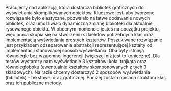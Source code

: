 Pracujemy nad aplikacją, która dostarcza bibliotek graficznych do wyświetlania skomplikowanych
obiektów. Kluczowe jest, aby tworzone rozwiązanie było elastyczne, pozwalało na łatwe dodawanie
nowych bibliotek, oraz umożliwiało dynamiczną zmianę biblioteki dla aktualnie rysowanego obiektu.
W obecnym momencie jesteś na początku projektu, więc praca skupia się na stworzeniu szkieletów
potrzebnych klas oraz implementacją wyświetlania prostych kształtów.
Poszukiwane rozwiązanie jest przykładem odseparowania abstrakcji reprezentującej kształty od
implementacji stanowiącej sposób wyświetlania. Oba byty istnieją równolegle bez wzajemnej ingerencji
(większej niż jest to konieczne).
Dla testów wystarczy nam wyświetlanie 3 kształtów: koła, trójkąta oraz równoległoboku (ewentualnie
kształtów skomponowanych z tych 3 składowych). Na razie chcemy dostarczyć 2 sposobów
wyświetlania (bibliotek) – tekstowej oraz graficznej. Poniżej została opisana struktura klas oraz ich
publiczne metody.
